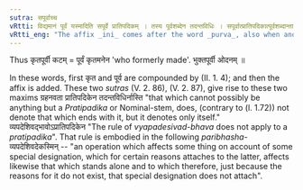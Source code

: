 ```yaml
---
sutra: सपूर्वाच्च
vRtti: विद्यमानं पूर्वं यस्मादिति सपूर्वे प्रातिपदिकम् । तस्य पूर्वशब्देन तदन्तविधिः । सपूर्वात्प्रातिपदिकात्पूर्वशब्दान्तादनेनेत्यस्मिन्नर्थे इनिः प्रत्ययो भवति ॥
vRtti_eng: "The affix _ini_ comes after the word _purva_, also when another word precedes it, the sense being 'by whom something is done'."
---
```

Thus कृतपूर्वी कटम् = पूर्वं कृतमनेन 'who formerly made'. भुक्तपूर्वी ओदनम् ॥

In these words, first कृत and पूर्व are compounded by (II. 1. 4); and then the affix is added. These two _sutras_ (V. 2. 86), (V. 2. 87), give rise to these two maxims ग्रहनवता प्रातिपदिकेन तदन्तविधिर्नास्ति "that which cannot possibly be anything but a _Pratipadika_ or Nominal-stem, does, (contrary to (l. 1.72)) not denote that which ends with it, but it denotes only itself." व्यपदेशिवद्भावोऽप्रातिपदिकेन "The rule of _vyapadesivad_-_bhava_ does not apply to a _pratipadika_". That rule is embodied in the following _paribhasha_- व्यपदेशिवदेकस्मिन् -- "an operation which affects some thing on account of some special designation, which for certain reasons attaches to the latter, affects likewise that which stands alone and to which therefore, just because the reasons for it do not exist, that special designation does not attach".
